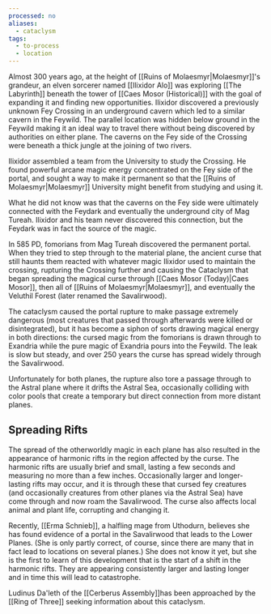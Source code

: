 ```yaml
---
processed: no
aliases:
  - cataclysm
tags:
  - to-process
  - location
---
```

Almost 300 years ago, at the height of [[Ruins of Molaesmyr|Molaesmyr]]'s grandeur, an elven sorcerer named [[Ilixidor Alo]] was exploring [[The Labyrinth]] beneath the tower of [[Caes Mosor (Historical)]] with the goal of expanding it and finding new opportunities. Ilixidor discovered a previously unknown Fey Crossing in an underground cavern which led to a similar cavern in the Feywild. The parallel location was hidden below ground in the Feywild making it an ideal way to travel there without being discovered by authorities on either plane. The caverns on the Fey side of the Crossing were beneath a thick jungle at the joining of two rivers.

Ilixidor assembled a team from the University to study the Crossing. He found powerful arcane magic energy concentrated on the Fey side of the portal, and sought a way to make it permanent so that the [[Ruins of Molaesmyr|Molaesmyr]] University might benefit from studying and using it.

What he did not know was that the caverns on the Fey side were ultimately connected with the Feydark and eventually the underground city of Mag Tureah. Ilixidor and his team never discovered this connection, but the Feydark was in fact the source of the magic.

In 585 PD, fomorians from Mag Tureah discovered the permanent portal. When they tried to step through to the material plane, the ancient curse that still haunts them reacted with whatever magic Ilixidor used to maintain the crossing, rupturing the Crossing further and causing the Cataclysm that began spreading the magical curse through [[Caes Mosor (Today)|Caes Mosor]], then all of [[Ruins of Molaesmyr|Molaesmyr]], and eventually the Veluthil Forest (later renamed the Savalirwood).

The cataclysm caused the portal rupture to make passage extremely dangerous (most creatures that passed through afterwards were killed or disintegrated), but it has become a siphon of sorts drawing magical energy in both directions: the cursed magic from the fomorians is drawn through to Exandria while the pure magic of Exandria pours into the Feywild. The leak is slow but steady, and over 250 years the curse has spread widely through the Savalirwood.

Unfortunately for both planes, the rupture also tore a passage through to the Astral plane where it drifts the Astral Sea, occasionally colliding with color pools that create a temporary but direct connection from more distant planes.

## Spreading Rifts
The spread of the otherworldly magic in each plane has also resulted in the appearance of harmonic rifts in the region affected by the curse. The harmonic rifts are usually brief and small, lasting a few seconds and measuring no more than a few inches. Occasionally larger and longer-lasting rifts may occur, and it is through these that cursed fey creatures (and occasionally creatures from other planes via the Astral Sea) have come through and now roam the Savalirwood. The curse also affects local animal and plant life, corrupting and changing it.

Recently, [[Erma Schnieb]], a halfling mage from Uthodurn, believes she has found evidence of a portal in the Savalirwood that leads to the Lower Planes. (She is only partly correct, of course, since there are many that in fact lead to locations on several planes.) She does not know it yet, but she is the first to learn of this development that is the start of a shift in the harmonic rifts. They are appearing consistently larger and lasting longer and in time this will lead to catastrophe.

Ludinus Da'leth of the [[Cerberus Assembly]]has been approached by the [[Ring of Three]] seeking information about this cataclysm.